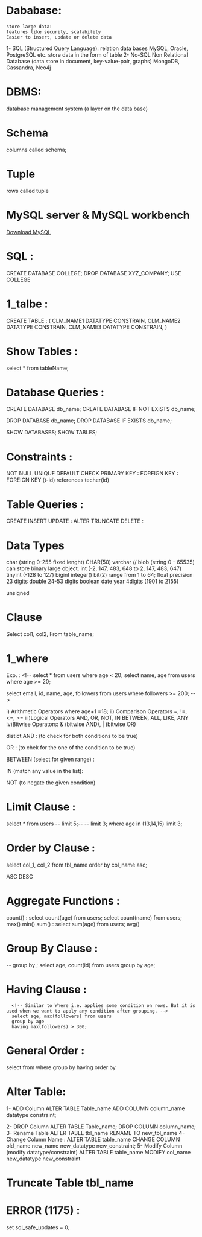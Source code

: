 # Dababase: 
    store large data:
    features like security, scalability
    Easier to insert, update or delete data

1- SQL (Structured Query Language):
   relation data bases
   MySQL, Oracle, PostgreSQL etc.
   store data in the form of table
2- No-SQL
   Non Relational Database
   (data store in document, key-value-pair, graphs)
   MongoDB, Cassandra, Neo4j

# DBMS:
database management system
(a layer on the data base)
# Schema 
   columns called schema;
# Tuple
   rows called tuple

# MySQL server & MySQL workbench
[Download MySQL](https://dev.mysql.com/downloads/installer/)

# SQL :
   CREATE DATABASE COLLEGE;
   DROP DATABASE XYZ_COMPANY;
   USE COLLEGE

# 1_talbe :
   CREATE TABLE : (
      CLM_NAME1 DATATYPE CONSTRAIN,
      CLM_NAME2 DATATYPE CONSTRAIN,
      CLM_NAME3 DATATYPE CONSTRAIN,
   )

# Show Tables :
   select * from tableName;
# Database Queries :
   CREATE DATABASE db_name;
   CREATE DATABASE IF NOT EXISTS  db_name;

   DROP DATABASE db_name;
   DROP DATABASE IF EXISTS db_name;

   SHOW DATABASES;
   SHOW TABLES;
# Constraints :
<!-- Rules for data in the table -->
   NOT NULL 
   UNIQUE
   DEFAULT
   CHECK
   PRIMARY KEY :
   FOREIGN KEY :
   FOREIGN KEY (t-id) references techer(id)
# Table Queries :
   CREATE
   INSERT
   UPDATE :
      <!-- 
      update users
      set followers = 600
      where age = 16; -->
   ALTER
   TRUNCATE
   DELETE :
      <!--
      delete from users
      where age = 13;
      select * from users; -->
# Data Types

   char (string 0-255 fixed lenght) CHAR(50)
   varchar //
   blob (string 0 - 65535) can store binary large object.
   int  (-2, 147, 483, 648 to 2, 147, 483, 647)
   tinyint (-128 to 127)
   bigint integer()
   bit(2)  range from 1 to 64;
   float   precision 23 digits
   double 24-53 digits
   boolean
   date
   year 4digits (1901 to 2155)

   unsigned


   <!-- insert into users (id, name, age, email, followers, following) values
(1, "adam",18, "adam@yahoo.in", 123,145),
(2, "bob", 19, "bob123@gmail.com", 200, 200),
(3, "casey", 20, "casey@gmail.com", 300, 306),
(4, "donald", 23, "donald@gmail.com", 200, 105);

insert into users (id, email) values
(2, "adam@yahoo.in");


select id, name, age, email, city, address, followers, following from users; -->
<!-- select * from users;
select distinct age from users; -->


# Clause 
Select col1, col2, From table_name;
# 1_where
Exp. : 
      <!-- select * from users where age < 20;
select name, age
from users
where age >= 20;

select email, id, name, age, followers
from users 
where followers >= 200; -->


   i) Arithmetic Operators
      where age+1 =18;
   ii) Comparison Operators
      =, !=, <=, >=
   iii)Logical Operators
      AND, OR, NOT, IN BETWEEN, ALL, LIKE, ANY
   iv)Bitwise Operators:
      & (bitwise AND), | (bitwise OR)

distict
AND : (to check for both conditions to be true)
   <!-- select * from users 
   where age <= 15 and followers > 200 and id > 101; -->
OR : (to chek for the one of the condition to be true)
   <!-- select * from users 
   where age <= 17 or followers > 300 ; -->
BETWEEN (select for given range) :
   <!-- select * from users
   where age between 16 and 20; -->
IN (match any value in the list):
   <!-- select id, name , age, email from  users
   where email in ("kumar@yahoo.com","casey@yahoo.com","anil@gmail.com","kumar@yahoo.com", "abc.gmail.com"); -->
   <!-- where age in (13, 16); -->
NOT (to negate the given condition)

# Limit Clause :
   select * from users 
   -- limit 5;-- 
   -- limit 3;
   where age in (13,14,15)
   limit 3;


# Order by Clause :
   select col_1, col_2 from tbl_name
   order by col_name asc;
   
   ASC
   DESC


# Aggregate Functions :

count() :
   select count(age) from users;
   select count(name) from users;
max()
min()
sum() :
   select sum(age) from users;
avg()

   <!-- select max(age) from users;
   select min(age) from users;
   select count(age) from users;
   select count(name) from users;
   select sum(age) from users;
   select avg(age) from  users;
   select avg(followers) from users;
   select sum(followers) from users; -->


# Group By Clause :
<!-- Groups rows that have the same values into summary rows. It collects data from multiple records and group the result by one or more column. -->
   -- group by ;
   select age, count(id) from users
   group by age;

# Having Clause :
      <!-- Similar to Where i.e. applies some condition on rows. But it is used when we want to apply any condition after grouping. -->
      select age, max(followers) from users
      group by age 
      having max(followers) > 300;


#  General Order :
   select
   from
   where
   group by
   having
   order by



# Alter Table: 
1-    ADD Column
      ALTER TABLE Table_name
      ADD COLUMN column_name datatype constraint;

2-    DROP Column
      ALTER TABLE Table_name;
      DROP COLUMN column_name;
      <!-- alter table users
      drop column city; -->
3-    Rename Table
      ALTER TABLE tbl_name
      RENAME TO new_tbl_name 
      <!-- alter table users
      rename to subscribers; -->
4-    Change Column Name :
      ALTER TABLE  table_name
      CHANGE COLUMN old_name new_name new_datatype new_constraint;
      <!-- alter table users
      change column followers subscribers int not null; -->
5-    Modify Column (modify datatype/constraint)
      ALTER TABLE table_name
      MODIFY col_name new_datatype new_constraint

# Truncate Table tbl_name


# ERROR (1175) :
   set sql_safe_updates = 0;  